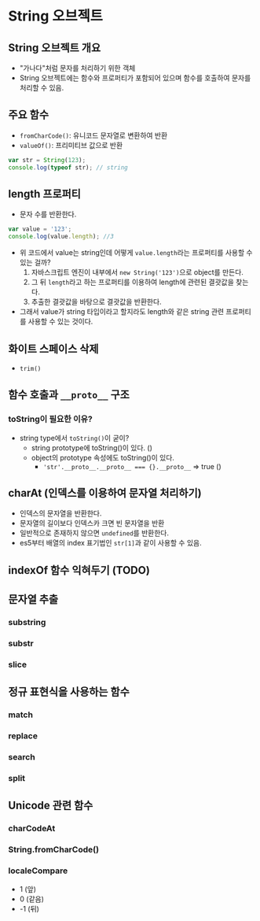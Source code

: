 # String 오브젝트

## String 오브젝트 개요

-   "가나다"처럼 문자를 처리하기 위한 객체
-   String 오브젝트에는 함수와 프로퍼티가 포함되어 있으며 함수를 호출하여 문자를 처리할 수 있음.

## 주요 함수

-   `fromCharCode()`: 유니코드 문자열로 변환하여 반환
-   `valueOf()`: 프리미티브 값으로 반환

```js
var str = String(123);
console.log(typeof str); // string
```

## length 프로퍼티

-   문자 수를 반환한다.

```js
var value = '123';
console.log(value.length); //3
```

-   위 코드에서 value는 string인데 어떻게 `value.length`라는 프로퍼티를 사용할 수 있는 걸까?
    1. 자바스크립트 엔진이 내부에서 `new String('123')`으로 object를 만든다.
    2. 그 뒤 `length`라고 하는 프로퍼티를 이용하여 length에 관련된 결괏값을 찾는다.
    3. 추출한 결괏값을 바탕으로 결괏값을 반환한다.
-   그래서 value가 string 타입이라고 할지라도 length와 같은 string 관련 프로퍼티를 사용할 수 있는 것이다.

## 화이트 스페이스 삭제

-   `trim()`

## 함수 호출과 `__proto__` 구조

### toString이 필요한 이유?

-   string type에서 `toString()`이 굳이?
    -   string prototype에 toString()이 있다. ()
    -   object의 prototype 속성에도 toString()이 있다.
        -   `'str'.__proto__.__proto__ === {}.__proto__` => true ()

## charAt (인덱스를 이용하여 문자열 처리하기)

-   인덱스의 문자열을 반환한다.
-   문자열의 길이보다 인덱스카 크면 빈 문자열을 반환
-   일반적으로 존재하지 않으면 `undefined`를 반환한다.
-   es5부터 배열의 index 표기법인 `str[1]`과 같이 사용할 수 있음.

## indexOf 함수 익혀두기 (TODO)

## 문자열 추출

### substring

### substr

### slice

## 정규 표현식을 사용하는 함수

### match

### replace

### search

### split

## Unicode 관련 함수

### charCodeAt

### String.fromCharCode()

### localeCompare

-   1 (앞)
-   0 (같음)
-   -1 (뒤)
